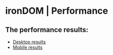 ironDOM | Performance
=======


## The performance results:

- [Desktop results](https://github.com/ironDOM/ironDOM-class-module/tree/master/performance-reports/desktop)
- [Mobile results](https://github.com/ironDOM/ironDOM-class-module/tree/master/performance-reports/mobile)
